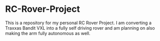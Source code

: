 # RC-Rover-Project
This is a repository for my personal RC Rover Project. I am converting a Traxxas Bandit VXL into a fully self driving rover and am planning on also making the arm fully autonomous as well.
